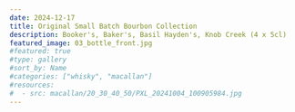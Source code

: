 ```yaml
---
date: 2024-12-17
title: Original Small Batch Bourbon Collection
description: Booker's, Baker's, Basil Hayden's, Knob Creek (4 x 5cl)
featured_image: 03_bottle_front.jpg
#featured: true
#type: gallery
#sort_by: Name
#categories: ["whisky", "macallan"]
#resources:
#  - src: macallan/20_30_40_50/PXL_20241004_100905984.jpg
---
```

